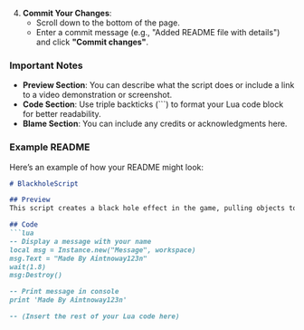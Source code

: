 4. **Commit Your Changes**:
   - Scroll down to the bottom of the page.
   - Enter a commit message (e.g., "Added README file with details") and click **"Commit changes"**.

### Important Notes

- **Preview Section**: You can describe what the script does or include a link to a video demonstration or screenshot.
- **Code Section**: Use triple backticks (```) to format your Lua code block for better readability.
- **Blame Section**: You can include any credits or acknowledgments here.

### Example README

Here’s an example of how your README might look:

```markdown
# BlackholeScript

## Preview
This script creates a black hole effect in the game, pulling objects towards it. 

## Code
```lua
-- Display a message with your name
local msg = Instance.new("Message", workspace)
msg.Text = "Made By Aintnoway123n"
wait(1.8)
msg:Destroy()

-- Print message in console
print 'Made By Aintnoway123n'

-- (Insert the rest of your Lua code here)
